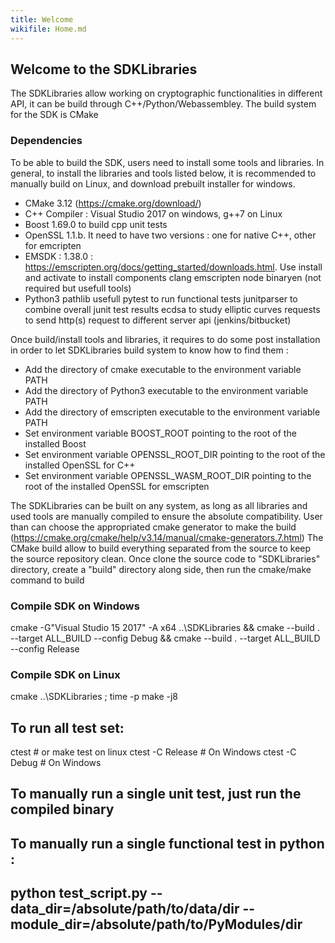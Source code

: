 ```yaml
---
title: Welcome
wikifile: Home.md
---
```


## Welcome to the SDKLibraries

The SDKLibraries allow working on cryptographic functionalities in different API, it can be build through C++/Python/Webassembley. The build system for the SDK is CMake

### Dependencies

To be able to build the SDK, users need to install some tools and libraries. In general, to install the libraries and tools listed below, it is recommended to manually build on Linux, and download prebuilt installer for windows.

* CMake 3.12 (https://cmake.org/download/) 
* C++ Compiler : Visual Studio 2017 on windows, g++7 on Linux
* Boost 1.69.0 to build cpp unit tests
* OpenSSL 1.1.b. It need to have two versions : one for native C++, other for emcripten
* EMSDK : 1.38.0 : https://emscripten.org/docs/getting_started/downloads.html. Use install and activate to install components
    clang
    emscripten
    node
    binaryen (not required  but usefull tools)
* Python3
    pathlib       usefull
    pytest        to run functional tests
    junitparser   to combine overall junit test results
    ecdsa         to study elliptic curves
    requests      to send http(s) request to different server api (jenkins/bitbucket)

Once build/install tools and libraries, it requires to do some post installation in order to let SDKLibraries build system to know how to find them :

* Add the directory of cmake executable to the environment variable PATH
* Add the directory of Python3 executable to the environment variable PATH
* Add the directory of emscripten executable to the environment variable PATH
* Set environment variable BOOST_ROOT pointing to the root of the installed Boost
* Set environment variable OPENSSL_ROOT_DIR pointing to the root of the installed OpenSSL for C++
* Set environment variable OPENSSL_WASM_ROOT_DIR pointing to the root of the installed OpenSSL for emscripten


The SDKLibraries can be built on any system, as long as all libraries and used tools are manually compiled to ensure the absolute compatibility. User than can choose the appropriated cmake generator to make the build (https://cmake.org/cmake/help/v3.14/manual/cmake-generators.7.html)
The CMake build allow to build everything separated from the source to keep the source repository clean. Once clone the source code to "SDKLibraries" directory, create a "build" directory along side, then run the cmake/make command to build

### Compile SDK on Windows
cmake -G"Visual Studio 15 2017" -A x64 ..\SDKLibraries && cmake --build . --target ALL_BUILD --config Debug && cmake --build . --target ALL_BUILD --config Release

### Compile SDK on Linux
cmake ..\SDKLibraries ; time -p make -j8

## To run all test set:
ctest            # or make test on linux
ctest -C Release # On Windows
ctest -C Debug   # On Windows

## To manually run a single unit test, just run the compiled binary
## To manually run a single functional test in python :
##   python test_script.py --data_dir=/absolute/path/to/data/dir --module_dir=/absolute/path/to/PyModules/dir

